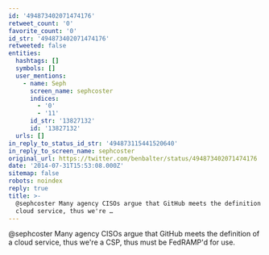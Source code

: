```yaml
---
id: '494873402071474176'
retweet_count: '0'
favorite_count: '0'
id_str: '494873402071474176'
retweeted: false
entities:
  hashtags: []
  symbols: []
  user_mentions:
    - name: Seph
      screen_name: sephcoster
      indices:
        - '0'
        - '11'
      id_str: '13827132'
      id: '13827132'
  urls: []
in_reply_to_status_id_str: '494873115441520640'
in_reply_to_screen_name: sephcoster
original_url: https://twitter.com/benbalter/status/494873402071474176
date: '2014-07-31T15:53:08.000Z'
sitemap: false
robots: noindex
reply: true
title: >-
  @sephcoster Many agency CISOs argue that GitHub meets the definition of a
  cloud service, thus we're …
---
```


@sephcoster Many agency CISOs argue that GitHub meets the definition of a cloud service, thus we're a CSP, thus must be FedRAMP'd for use.